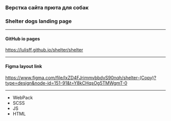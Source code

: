 ### Верстка сайта прюта для собак
### Shelter dogs landing page

<hr>

#### GitHub io pages
https://lulisff.github.io/shelter/shelter


<hr>

#### Figma layout link
https://www.figma.com/file/lxZD4FJrimmvbbdvS90nqh/shelter-(Copy)?type=design&node-id=151-91&t=Y8kCHqsOg5TMWgmT-0

<hr>

- WebPack
- SCSS
- JS
- HTML